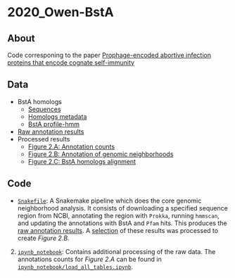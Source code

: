 # 2020_Owen-BstA

## About
Code corresponing to the paper [Prophage-encoded abortive infection proteins that encode cognate self-immunity]()

## Data
- BstA homologs
  - [Sequences](https://github.com/baymlab/2020_Owen-BstA/blob/master/data/BstAhomologs/bsta_homologs.faa)
  - [Homologs metadata](https://github.com/baymlab/2020_Owen-BstA/blob/master/data/BstAhomologs/bsta_homologs.tsv) <!--TO_DO-->
  - [BstA profile-hmm](https://github.com/baymlab/2020_Owen-BstA/blob/master/data/BstAhomologs/bsta.hmm)
- [Raw annotation results]() <!--TO_DO: Zenodo?-->
- Processed results
  - [Figure 2.A: Annotation counts]() <!--TO_DO: annot tables and counts-->
  - [Figure 2.B: Annotation of genomic neighborhoods]() <!--point at prokka+viking gb-->
  - [Figure 2.C: BstA homologs alignment]() <!--point at alignment file -->

## Code
- [`Snakefile`](https://github.com/baymlab/2020_Owen-BstA/blob/master/Snakefile): A Snakemake pipeline which does the core genomic neighborhood analysis. It consists of downloading a specified sequence region from NCBI, annotating the region with `Prokka`, running `hmmscan`, and updating the annotations with BstA and `Pfam` hits. This produces the [raw annotation results](). A [selection]() of these results was processed to create *Figure 2.B*.
2. [`ipynb_notebook`](https://github.com/baymlab/2020_Owen-BstA/tree/601ce14f9d81d701d49e474615e261b4d5f28230/ipynb_notebook): Contains additional processing of the raw data. The annotations counts for *Figure 2.A* can be found in [`ipynb_notebook/load_all_tables.ipynb`](https://github.com/baymlab/2020_Owen-BstA/blob/601ce14f9d81d701d49e474615e261b4d5f28230/ipynb_notebook/load_all_tables.ipynb).
